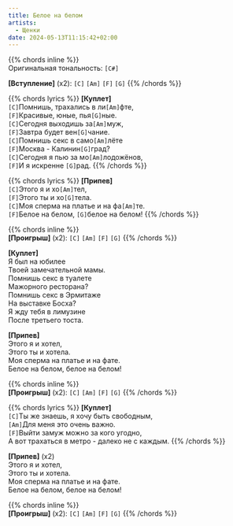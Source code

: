 ```yaml
---
title: Белое на белом
artists: 
  - Щенки
date: 2024-05-13T11:15:42+02:00
---
```


{{% chords inline %}}  
Оригинальная тональность: `[C#]`

**[Вступление]** (x2): `[C]` `[Am]` `[F]` `[G]`
{{% /chords %}}

{{% chords lyrics %}}
**[Куплет]**  
`[C]`Помнишь, трахались в ли`[Am]`фте,  
`[F]`Красивые, юные, пья`[G]`ные.  
`[C]`Сегодня выходишь за`[Am]`муж,  
`[F]`Завтра будет вен`[G]`чание.  
`[C]`Помнишь секс в само`[Am]`лёте  
`[F]`Москва - Калинин`[G]`град?  
`[C]`Сегодня я пью за мо`[Am]`лодожёнов,  
`[F]`И я искренне `[G]`рад.
{{% /chords %}}

{{% chords lyrics %}}
**[Припев]**  
`[C]`Этого я и хо`[Am]`тел,  
`[F]`Этого ты и хо`[G]`тела.  
`[C]`Моя сперма на платье и на фа`[Am]`те.  
`[F]`Белое на белом, `[G]`белое на белом!
{{% /chords %}}

{{% chords inline %}}  
**[Проигрыш]** (x2): `[C]` `[Am]` `[F]` `[G]`
{{% /chords %}}

**[Куплет]**  
Я был на юбилее  
Твоей замечательной мамы.  
Помнишь секс в туалете  
Мажорного ресторана?  
Помнишь секс в Эрмитаже  
На выставке Босха?  
Я жду тебя в лимузине  
После третьего тоста.

**[Припев]**  
Этого я и хотел,  
Этого ты и хотела.  
Моя сперма на платье и на фате.  
Белое на белом, белое на белом!

{{% chords inline %}}  
**[Проигрыш]** (x2): `[C]` `[Am]` `[F]` `[G]`
{{% /chords %}}

{{% chords lyrics %}}
**[Куплет]**  
`[C]`Ты же знаешь, я хочу быть свободным,  
`[Am]`Для меня это очень важно.  
`[F]`Выйти замуж можно за кого угодно,  
А вот трахаться в метро - далеко не с каждым.
{{% /chords %}}

**[Припев]** (x2)  
Этого я и хотел,  
Этого ты и хотела.  
Моя сперма на платье и на фате.  
Белое на белом, белое на белом!

{{% chords inline %}}  
**[Проигрыш]** (x2): `[C]` `[Am]` `[F]` `[G]`
{{% /chords %}}

